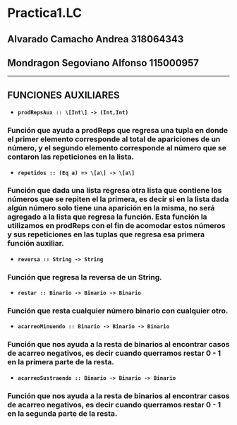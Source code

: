 # Practica1.LC
## Alvarado Camacho Andrea			318064343
## Mondragon Segoviano Alfonso		115000957

- - - -

## FUNCIONES AUXILIARES
* **`prodRepsAux :: \[Int\] -> (Int,Int)`**
### Función que ayuda a prodReps que regresa una tupla en donde el primer elemento corresponde al total de apariciones de un número, y el segundo elemento corresponde al número que se contaron las repeticiones en la lista.
* **`repetidos :: (Eq a) => \[a\] -> \[a\]`**
### Función que dada una lista regresa otra lista que contiene los números que se repiten el la primera, es decir si en la lista dada algún número solo tiene una aparición en la misma, no será agregado a la lista que regresa la función. Esta función la utilizamos en prodReps con el fin de acomodar estos números y sus repeticiones en las tuplas que regresa esa primera función auxiliar.
* **`reversa :: String -> String`**
### Función que regresa la reversa de un String.
* **`restar :: Binario -> Binario -> Binario`**
###  Función que resta cualquier número binario con cualquier otro.
* **`acarreoMinuendo :: Binario -> Binario -> Binario`**
### Función que nos ayuda a la resta de binarios al encontrar casos de acarreo negativos, es decir cuando querramos restar 0 - 1 en la primera parte de la resta.
* **`acarreoSustraendo :: Binario -> Binario -> Binario`**
### Función que nos ayuda a la resta de binarios al encontrar casos de acarreo negativos, es decir cuando querramos restar 0 - 1 en la segunda parte de la resta.
